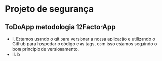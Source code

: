 # Projeto de segurança

## ToDoApp metodologia 12FactorApp
- I. Estamos usando o git para versionar a nossa aplicação e utilizando o Github para hospedar o código e as tags, com isso estamos seguindo o bom principio de versionamento.
- II. b

